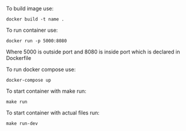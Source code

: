 To build image use:

```
docker build -t name .
```

To run container use: 

```
docker run -p 5000:8080
```

Where 5000 is outside port and 8080 is inside port which is declared in Dockerfile

To run docker compose use:

```
docker-compose up
```

To start container with make run:
```
make run
```

To start container with actual files run:
```
make run-dev
```
